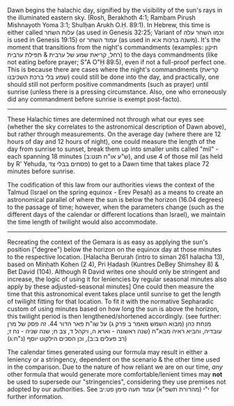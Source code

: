 Dawn begins the halachic day, signified by the visibility of the sun's rays in the illuminated eastern sky. (Rosh, Berakhoth 4:1; Rambam Pirush Mishnayoth Yoma 3:1; Shulḥan Arukh O.Ḥ. 89:1). In Hebrew, this time is either called עלות השחר (as used in Genesis 32:25; Variant of וכמו השחר עלה is used in Genesis 19:15) or עמוד השחר (as used in משנה ברכות א:א). It's the moment that transitions from the night's commandments (examples: תיקון רחל, קריאת שמע של ערבית & תפילת ערבית) to the days commandments (like not eating before prayer; S"A O"Ḥ 89:5), even if not a full-proof perfect one. This is because there are cases where the night's commandments (קריאת שמע בלי ברכת השכיבנו) could still be done into the day, and practically, one should still not perform positive commandments (such as prayer) until sunrise (unless there is a pressing circumstance. Also, one who erroneously did any commandment before sunrise is exempt post-facto).

---

These Halachic times are determined not through what our eyes see (whether the sky correlates to the astronomical description of Dawn above), but rather through measurements. On the average day (where there are 12 hours of day and 12 hours of night), one could measure the length of the day from sunrise to sunset, break them up into smaller units called "mil" - each spanning 18 minutes (ש"ע או"ח תנט:ב), and use 4 of those mil (as held by R' Yehuda, פסחים בבלי צד) to get to a Dawn time that takes place 72 minutes before sunrise.

The codification of this law from our authorities views the context of the Talmud (Israel on the spring equinox - Erev Pesaḥ) as a means to create an astronomical parallel of where the sun is below the horizon (16.04 degrees) to the passage of time; however, when the parameters change (such as the different days of the calendar or different locations than Israel), we maintain the time length of twilight would also accommodate.

---

Recreating the context of the Gemara is as easy as applying the sun's position ("degree") below the horizon on the equinox day at those minutes to the respective location. [Halacha Berurah (intro to siman 261 halacha 13), based on Minḥath Kohen (2 4), Pri Ḥadash (Kuntres DeBey Shimshey 8) & Bet David (104). Although R David writes one should only be stringent and increase, the logic of using it for leniencies by regular seasonal minutes also apply by these adjusted-seasonal minutes] One could then measure the time that this astronomical event takes place until sunrise to get the length of twilight fitting for that location. To fit it with the normative Sepharadic custom of using minutes based on how long the sun is above the horizon, this twilight period is then lengthened/shortened accordingly. (see further: מנחת כהן (מבוא השמש מאמר ב פרק ג) על שו"ת פאר הדור 44. זה פסק של מרן עובדיה, והביא ראיה מבא"ח (שנה ראשונה - וארא ה, ויקהל ד, צב ח; שנה שניה - נח ז; רב פעלים ב:ב), וכן הסכים הילקוט יוסף (נ"ח:ג))

The calendar times generated using our formula may result in either a leniency or a stringency, dependent on the scenario & the other time used in the comparison. Due to the nature of how reliant we are on our time, *any* other formula that would generate more comfortable/lenient times may **not** be used to supersede our "stringencies", considering they use premises not adopted by our authorities. See י"י (מהדורת תשפ"א) עמוד תעה סימן פט:יב for further information.